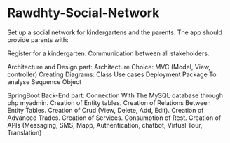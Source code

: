 # Rawdhty-Social-Network
Set up a social network for kindergartens
and the parents. The app should provide parents with:

Register for a kindergarten.
Communication between all stakeholders.

Architecture and Design part:
Architecture Choice: MVC (Model, View,
controller)
Creating Diagrams:
Class
Use cases
Deployment
Package
To analyse
Sequence
Object

SpringBoot Back-End part:
Connection With The MySQL database through php myadmin.
Creation of Entity tables.
Creation of Relations Between Entity Tables.
Creation of Crud (View, Delete, Add, Edit).
Creation of Advanced Trades.
Creation of Services.
Consumption of Rest.
Creation of APIs (Messaging, SMS, Mapp,
Authentication, chatbot, Virtual Tour, Translation)
